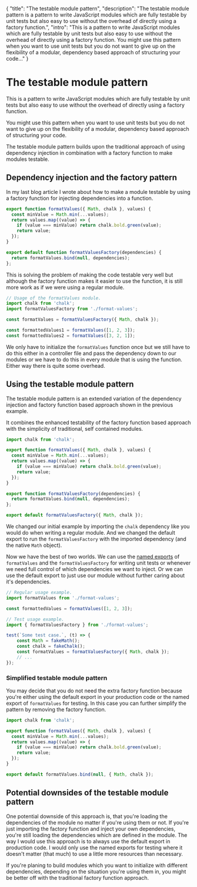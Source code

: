 {
  "title": "The testable module pattern",
  "description": "The testable module pattern is a pattern to write JavaScript modules which are fully testable by unit tests but also easy to use without the overhead of directly using a factory function.",
  "intro": "This is a pattern to write JavaScript modules which are fully testable by unit tests but also easy to use without the overhead of directly using a factory function. You might use this pattern when you want to use unit tests but you do not want to give up on the flexibility of a modular, dependency based approach of structuring your code..."
}

# The testable module pattern
This is a pattern to write JavaScript modules which are fully testable by unit tests but also easy to use without the overhead of directly using a factory function.

You might use this pattern when you want to use unit tests but you do not want to give up on the flexibility of a modular, dependency based approach of structuring your code.

The testable module pattern builds upon the traditional approach of using dependency injection in combination with a factory function to make modules testable.

## Dependency injection and the factory pattern
In my last blog article I wrote about how to make a module testable by using a factory function for injecting dependencies into a function.

```js
export function formatValues({ Math, chalk }, values) {
  const minValue = Math.min(...values);
  return values.map((value) => {
    if (value === minValue) return chalk.bold.green(value);
    return value;
  });
}

export default function formatValuesFactory(dependencies) {
  return formatValues.bind(null, dependencies);
};
```

This is solving the problem of making the code testable very well but although the factory function makes it easier to use the function, it is still more work as if we were using a regular module.

```js
// Usage of the formatValues module.
import chalk from 'chalk';
import formatValuesFactory from './format-values';

const formatValues = formatValuesFactory({ Math, chalk });

const formattedValues1 = formatValues([1, 2, 3]);
const formattedValues2 = formatValues([3, 2, 1]);
```

We only have to initialize the `formatValues` function once but we still have to do this either in a controller file and pass the dependency down to our modules or we have to do this in every module that is using the function. Either way there is quite some overhead.

## Using the testable module pattern
The testable module pattern is an extended variation of the dependency injection and factory function based approach shown in the previous example.

It combines the enhanced testability of the factory function based approach with the simplicity of traditional, self contained modules.

```js
import chalk from 'chalk';

export function formatValues({ Math, chalk }, values) {
  const minValue = Math.min(...values);
  return values.map((value) => {
    if (value === minValue) return chalk.bold.green(value);
    return value;
  });
}

export function formatValuesFactory(dependencies) {
  return formatValues.bind(null, dependencies);
};

export default formatValuesFactory({ Math, chalk });
```

We changed our initial example by importing the `chalk` dependency like you would do when writing a regular module. And we changed the default export to run the `formatValuesFactory` with the imported dependency (and the native `Math` object).

Now we have the best of two worlds. We can use the [named exports](https://developer.mozilla.org/en-US/docs/Web/JavaScript/Reference/Statements/export#Using_named_exports) of `formatValues` and the `formatValuesFactory` for writing unit tests or whenever we need full control of which dependencies we want to inject. Or we can use the default export to just use our module without further caring about it's dependencies.

```js
// Regular usage example.
import formatValues from './format-values';

const formattedValues = formatValues([1, 2, 3]);
```

```js
// Test usage example.
import { formatValuesFactory } from './format-values';

test(`Some test case.`, (t) => {
	const Math = fakeMath();
	const chalk = fakeChalk();
	const formatValues = formatValuesFactory({ Math, chalk });
	// ...
});
```

### Simplified testable module pattern
You may decide that you do not need the extra factory function because you're either using the default export in your production code or the named export of `formatValues` for testing. In this case you can further simplify the pattern by removing the factory function.

```js
import chalk from 'chalk';

export function formatValues({ Math, chalk }, values) {
  const minValue = Math.min(...values);
  return values.map((value) => {
    if (value === minValue) return chalk.bold.green(value);
    return value;
  });
}

export default formatValues.bind(null, { Math, chalk });
```

## Potential downsides of the testable module pattern
One potential downside of this approach is, that you're loading the dependencies of the module no matter if you're using them or not. If you're just importing the factory function and inject your own dependencies, you're still loading the dependencies which are defined in the module. The way I would use this approach is to always use the default export in production code. I would only use the named exports for testing where it doesn't matter (that much) to use a little more resources than necessary.

If you're planing to build modules which you want to initialize with different dependencies, depending on the situation you're using them in, you might be better off with the traditional factory function approach.
